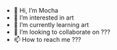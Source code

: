 - 👋 Hi, I’m Mocha
- 👀 I’m interested in art
- 🌱 I’m currently learning art
- 💞️ I’m looking to collaborate on ???
- 📫 How to reach me ???

<!---
...

--->
